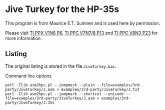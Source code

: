 # Jive Turkey for the HP-35s

This program is from Maurice E.T. Suinnen and is used here by permission.

Please visit [TI PPX V1N6 P6](https://airy.rskey.org/CALCDOCS//TI/PPX/TI-PPX-V1N6.pdf),
[TI PPC V7N7/8 P13](https://airy.rskey.org/CALCDOCS//TI/PPC/V7N7-8.pdf) and
[TI PPC V8N3 P23](http://ftp.whtech.com/hexbus_cc40_ti74/a-collection-of-information-on-the-ti-cc40-computer.pdf)
for more information.

## Listing

The original listing is stored in the file `JiveTurkey.bas`.

Command line options

```
perl -Ilib asm2hpc.pl --jumpmark --plain --file=examples/3rd-party/JiveTurkey/J.asm > examples/3rd-party/JiveTurkey/J.txt
perl -Ilib asm2hpc.pl --jumpmark --shortcut --unicode --file=examples/3rd-party/JiveTurkey/J.asm > examples/3rd-party/JiveTurkey/J.35s
```
